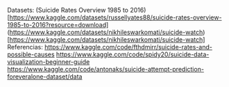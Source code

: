 Datasets:
(Suicide Rates Overview 1985 to 2016)[https://www.kaggle.com/datasets/russellyates88/suicide-rates-overview-1985-to-2016?resource=download]
(https://www.kaggle.com/datasets/nikhileswarkomati/suicide-watch)[https://www.kaggle.com/datasets/nikhileswarkomati/suicide-watch]
Referencias:
https://www.kaggle.com/code/fthdmirr/suicide-rates-and-possible-causes
https://www.kaggle.com/code/spidy20/suicide-data-visualization-beginner-guide
https://www.kaggle.com/code/antonaks/suicide-attempt-prediction-foreveralone-dataset/data
